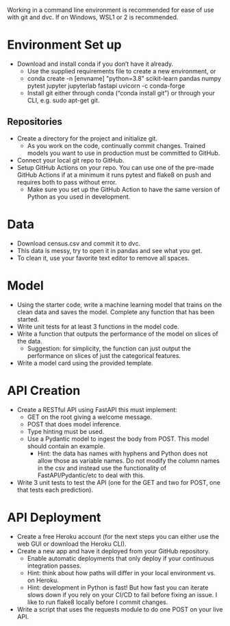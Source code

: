 Working in a command line environment is recommended for ease of use with git and dvc. If on Windows, WSL1 or 2 is recommended.

# Environment Set up

- Download and install conda if you don’t have it already.
  - Use the supplied requirements file to create a new environment, or
  - conda create -n [envname] "python=3.8" scikit-learn pandas numpy pytest jupyter jupyterlab fastapi uvicorn -c conda-forge
  - Install git either through conda (“conda install git”) or through your CLI, e.g. sudo apt-get git.

## Repositories

- Create a directory for the project and initialize git.
  - As you work on the code, continually commit changes. Trained models you want to use in production must be committed to GitHub.
- Connect your local git repo to GitHub.
- Setup GitHub Actions on your repo. You can use one of the pre-made GitHub Actions if at a minimum it runs pytest and flake8 on push and requires both to pass without error.
  - Make sure you set up the GitHub Action to have the same version of Python as you used in development.

# Data

- Download census.csv and commit it to dvc.
- This data is messy, try to open it in pandas and see what you get.
- To clean it, use your favorite text editor to remove all spaces.

# Model

- Using the starter code, write a machine learning model that trains on the clean data and saves the model. Complete any function that has been started.
- Write unit tests for at least 3 functions in the model code.
- Write a function that outputs the performance of the model on slices of the data.
  - Suggestion: for simplicity, the function can just output the performance on slices of just the categorical features.
- Write a model card using the provided template.

# API Creation

- Create a RESTful API using FastAPI this must implement:
  - GET on the root giving a welcome message.
  - POST that does model inference.
  - Type hinting must be used.
  - Use a Pydantic model to ingest the body from POST. This model should contain an example.
    - Hint: the data has names with hyphens and Python does not allow those as variable names. Do not modify the column names in the csv and instead use the functionality of FastAPI/Pydantic/etc to deal with this.
- Write 3 unit tests to test the API (one for the GET and two for POST, one that tests each prediction).

# API Deployment

- Create a free Heroku account (for the next steps you can either use the web GUI or download the Heroku CLI).
- Create a new app and have it deployed from your GitHub repository.
  - Enable automatic deployments that only deploy if your continuous integration passes.
  - Hint: think about how paths will differ in your local environment vs. on Heroku.
  - Hint: development in Python is fast! But how fast you can iterate slows down if you rely on your CI/CD to fail before fixing an issue. I like to run flake8 locally before I commit changes.
- Write a script that uses the requests module to do one POST on your live API.
